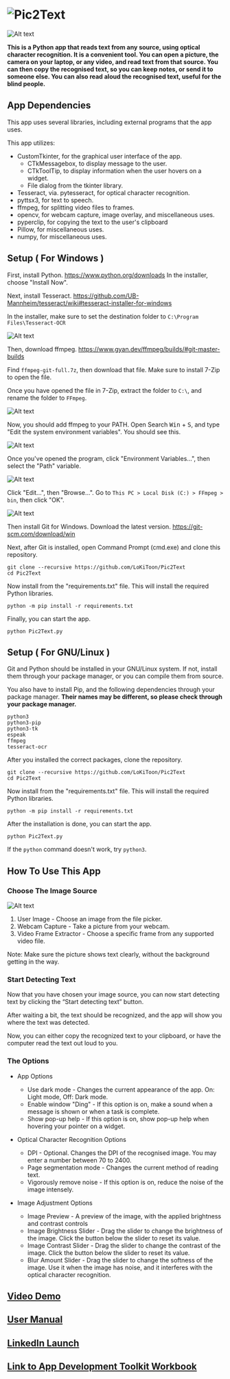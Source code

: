 # ![Pic2Text](res/Pic2Image.png)

![Alt text](screenshots/app_preview.png)

**This is a Python app that reads text from any source, using optical character recognition. It is a convenient tool. You can open a picture, the camera on your laptop, or any video, and read text from that source. You can then copy the recognised text, so you can keep notes, or send it to someone else. You can also read aloud the recognised text, useful for the blind people.**

## App Dependencies

This app uses several libraries, including external programs that the app uses.

This app utilizes:

- CustomTkinter, for the graphical user interface of the app.
    - CTkMessagebox, to display message to the user.
    - CTkToolTip, to display information when the user hovers on a widget.
    - File dialog from the tkinter library.
- Tesseract, via. pytesseract, for optical character recognition.
- pyttsx3, for text to speech.
- ffmpeg, for splitting video files to frames.
- opencv, for webcam capture, image overlay, and miscellaneous uses.
- pyperclip, for copying the text to the user's clipboard
- Pillow, for miscellaneous uses.
- numpy, for miscellaneous uses.

## Setup ( For Windows )

First, install Python. https://www.python.org/downloads In the installer, choose "Install Now".

Next, install Tesseract. https://github.com/UB-Mannheim/tesseract/wiki#tesseract-installer-for-windows

In the installer, make sure to set the destination folder to `C:\Program Files\Tesseract-OCR`

![Alt text](screenshots/destination.png)

Then, download ffmpeg. https://www.gyan.dev/ffmpeg/builds/#git-master-builds

Find `ffmpeg-git-full.7z`, then download that file. Make sure to install 7-Zip to open the file.

Once you have opened the file in 7-Zip, extract the folder to `C:\`, and rename the folder to `FFmpeg`.

![Alt text](screenshots/extract.png)

Now, you should add ffmpeg to your PATH. Open Search <kbd>Win</kbd> + <kbd>S</kbd>, and type "Edit the system environment variables". You should see this.

![Alt text](screenshots/search.png)

Once you've opened the program, click "Environment Variables...", then select the "Path" variable.

![Alt text](screenshots/variables.png)

Click "Edit...", then "Browse...". Go to `This PC > Local Disk (C:) > FFmpeg > bin`, then click "OK".

![Alt text](screenshots/new.png)

Then install Git for Windows. Download the latest version. https://git-scm.com/download/win

Next, after Git is installed, open Command Prompt (cmd.exe) and clone this repository.

```
git clone --recursive https://github.com/LoKiToon/Pic2Text
cd Pic2Text
```

Now install from the "requirements.txt" file. This will install the required Python libraries.

```python -m pip install -r requirements.txt```

Finally, you can start the app.

`python Pic2Text.py`

## Setup ( For GNU/Linux )

Git and Python should be installed in your GNU/Linux system. If not, install them through your package manager, or you can compile them from source.

You also have to install Pip, and the following dependencies through your package manager. **Their names may be different, so please check through your package manager.**

```
python3
python3-pip
python3-tk
espeak
ffmpeg
tesseract-ocr
```

After you installed the correct packages, clone the repository.

```
git clone --recursive https://github.com/LoKiToon/Pic2Text
cd Pic2Text
```

Now install from the "requirements.txt" file. This will install the required Python libraries.

```python -m pip install -r requirements.txt```

After the installation is done, you can start the app.

`python Pic2Text.py`

If the `python` command doesn't work, try `python3`.

## How To Use This App

### Choose The Image Source

![Alt text](screenshots/source.png)

1. User Image - Choose an image from the file picker.
2. Webcam Capture - Take a picture from your webcam.
3. Video Frame Extractor - Choose a specific frame from any supported video file.

Note: Make sure the picture shows text clearly, without the background getting in the way.

### Start Detecting Text

Now that you have chosen your image source, you can now start detecting text by clicking the “Start detecting text” button.

After waiting a bit, the text should be recognized, and the app will show you where the text was detected.

Now, you can either copy the recognized text to your clipboard, or have the computer read the text out loud to you.

### The Options

- App Options

  - Use dark mode - Changes the current appearance of the app. On: Light mode, Off: Dark mode.
  - Enable window "Ding" - If this option is on, make a sound when a message is shown or when a task is complete.
  - Show pop-up help - If this option is on, show pop-up help when hovering your pointer on a widget.

- Optical Character Recognition Options

  - DPI - Optional. Changes the DPI of the recognised image. You may enter a number between 70 to 2400.
  - Page segmentation mode - Changes the current method of reading text.
  - Vigorously remove noise - If this option is on, reduce the noise of the image intensely. 

- Image Adjustment Options

  - Image Preview - A preview of the image, with the applied brightness and contrast controls
  - Image Brightness Slider - Drag the slider to change the brightness of the image. Click the button below the slider to reset its value.
  - Image Contrast Slider - Drag the slider to change the contrast of the image. Click the button below the slider to reset its value.
  - Blur Amount Slider - Drag the slider to change the softness of the image. Use it when the image has noise, and it interferes with the optical character recognition.

## [Video Demo](https://www.youtube.com/watch?v=ZR5BAkcbMqY)

## [User Manual](Pic2Text_User_Manual.pdf)

## [LinkedIn Launch](https://www.linkedin.com/pulse/recognize-text-from-image-user-friendly-interface-pic2text-taibeh)


## [Link to App Development Toolkit Workbook](https://docs.google.com/spreadsheets/d/1huna7g1E7eWEHNenM4X6gNFcnYXJcmq-/edit?usp=sharing&ouid=104577051238204190186&rtpof=true&sd=true)